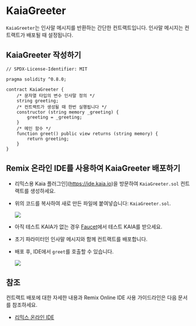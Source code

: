 # KaiaGreeter

`KaiaGreeter`는 인사말 메시지를 반환하는 간단한 컨트랙트입니다. 인사말 메시지는 컨트랙트가 배포될 때 설정됩니다.

## KaiaGreeter 작성하기 <a href="#writing-kaiagreeter" id="writing-kaiagreeter"></a>

```solidity
// SPDX-License-Identifier: MIT

pragma solidity ^0.8.0;

contract KaiaGreeter {
    /* 문자열 타입의 변수 인사말 정의 */
    string greeting;
    /* 컨트랙트가 생성될 때 한번 실행됩니다 */
    constructor (string memory _greeting) {
        greeting = _greeting;
    }
    /* 메인 함수 */
    function greet() public view returns (string memory) {
        return greeting;
    }
}
```

## Remix 온라인 IDE를 사용하여 KaiaGreeter 배포하기 <a href="#deploying-kaiagreeter-using-klaytn-ide" id="deploying-kaiagreeter-using-klaytn-ide"></a>

 - 리믹스용 Kaia 플러그인](https://ide.kaia.io)을 방문하여 `KaiaGreeter.sol` 컨트랙트를 생성하세요.

 - 위의 코드를 복사하여 새로 만든 파일에 붙여넣습니다: `KaiaGreeter.sol`.

    ![](/img/build/smart-contracts/kg-v2-create.png)

 - 아직 테스트 KAIA가 없는 경우 [Faucet](https://faucet.kaia.io)에서 테스트 KAIA를 받으세요.

 - 초기 파라미터인 인사말 메시지와 함께 컨트랙트를 배포합니다.

 - 배포 후, IDE에서 `greet`를 호출할 수 있습니다.

    ![](/img/build/smart-contracts/kg-v2-deployed.png)

## 참조 <a href="#references" id="references"></a>

컨트랙트 배포에 대한 자세한 내용과 Remix Online IDE 사용 가이드라인은 다음 문서를 참조하세요.

 - [리믹스 온라인 IDE](../../../smart-contracts/deployment-and-verification/deploy/deploy.md)
